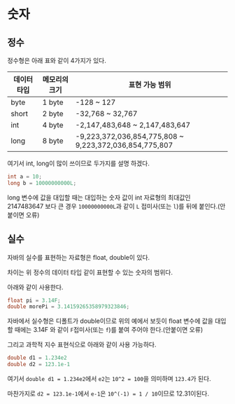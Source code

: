 # 숫자

## 정수

정수형은 아래 표와 같이 4가지가 있다.

|데이터 타입|메모리의 크기|표현 가능 범위|
|---|---|---|
|byte|1 byte|-128 ~ 127|
|short|2 byte|-32,768 ~ 32,767|
|int|4 byte|-2,147,483,648 ~ 2,147,483,647|
|long|8 byte|-9,223,372,036,854,775,808 ~ 9,223,372,036,854,775,807|

여기서 int, long이 많이 쓰이므로 두가지를 설명 하겠다.

```java
int a = 10;
long b = 10000000000L;
```

long 변수에 값을 대입할 때는 대입하는 숫자 값이 int 자료형의 최대값인 2147483647 보다 큰 경우 `10000000000L`과 같이 `L` 접미사(또는 `l`)를 뒤에 붙인다.(안 붙이면 오류)

## 실수

자바의 실수를 표현하는 자료형은 float, double이 있다.

차이는 위 정수의 데이터 타입 같이 표현할 수 있는 숫자의 범위다.

아래와 같이 사용한다.

```java
float pi = 3.14F;
double morePi = 3.14159265358979323846;
```

자바에서 실수형은 디폴트가 double이므로 위의 예에서 보듯이 float 변수에 값을 대입할 때에는 3.14F 와 같이 `F`접미사(또는 `f`)를 붙여 주어야 한다.(안붙이면 오류)

그리고 과학적 지수 표현식으로 아래와 같이 사용 가능하다.

```java
double d1 = 1.234e2
double d2 = 123.1e-1
```

여기서 `double d1 = 1.234e2`에서 `e2`는 `10^2 = 100`을 의미하며 `123.4`가 된다.

마찬가지로 `d2 = 123.1e-1`에서 `e-1`은 `10^(-1) = 1 / 10`이므로 12.31이된다.